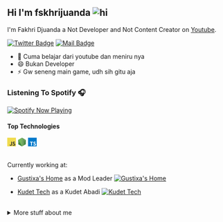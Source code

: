 ## Hi I'm fskhrijuanda <img src="https://user-images.githubusercontent.com/1303154/88677602-1635ba80-d120-11ea-84d8-d263ba5fc3c0.gif" width="28px" alt="hi">

I'm Fakhri Djuanda a Not Developer and Not Content Creator on [Youtube](https://youtu.be/dQw4w9WgXcQ).


[![Twitter Badge](https://img.shields.io/badge/-NotF-1ca0f1?style=flat&labelColor=1ca0f1&logo=twitter&logoColor=white&link=https://twitter.com/Fakhri50434989)](https://twitter.com/Fakhri50434989) [![Mail Badge](https://img.shields.io/badge/-@riririfak-e84393?style=flat&labelColor=e84393&logo=instagram&logoColor=white)](https://instagram.com/riririfak)
<!-- TODO: Add last video link -->

- 🤔 Cuma belajar dari youtube dan meniru nya
- 😄 Bukan Developer
- ⚡ Gw seneng main game, udh sih gitu aja

### Listening To Spotify 🎧

[<img src="https://iyah.vercel.app/api/spotify-playing" alt="Spotify Now Playing" width="350" />](https://open.spotify.com/user/79dce9bb208443589cbda2a107366c54)

#### Top Technologies

<!-- TODO: Make technologies links takes you to repositories -->

<code><img height="20" src="https://raw.githubusercontent.com/github/explore/80688e429a7d4ef2fca1e82350fe8e3517d3494d/topics/javascript/javascript.png"></code>
<code><img height="20" src="https://raw.githubusercontent.com/github/explore/80688e429a7d4ef2fca1e82350fe8e3517d3494d/topics/nodejs/nodejs.png"></code>
<code><img height="20" src="https://raw.githubusercontent.com/github/explore/80688e429a7d4ef2fca1e82350fe8e3517d3494d/topics/typescript/typescript.png"></code>


<br />
Currently working at:

- [Gustixa's Home](https://discordapp.com/api/guilds/804912797795352658/embed.png) as a Mod Leader [![Gustixa's Home](https://discordapp.com/api/guilds/804912797795352658/embed.png)](https://discord.gg/4rjEeE8NXc)

- [Kudet Tech](https://discordapp.com/api/guilds/456930895287549984/embed.png) as a Kudet Abadi [![Kudet Tech](https://discordapp.com/api/guilds/456930895287549984/embed.png)](https://discord.gg/yVttQhP3yG)
<br />



<details>
<summary>
  More stuff about me
</summary>

<br >


#### Coding Stats

<!--START_SECTION:waka-->
```text
JavaScript   1 hr 6 mins     ███████████████▓░░░░░░░░░   62.65 % 
JSON         19 mins         ████▒░░░░░░░░░░░░░░░░░░░░   17.97 % 
Markdown     14 mins         ███▒░░░░░░░░░░░░░░░░░░░░░   13.70 % 
Git Config   3 mins          ▓░░░░░░░░░░░░░░░░░░░░░░░░   03.09 % 
Lua          2 mins          ▒░░░░░░░░░░░░░░░░░░░░░░░░   01.89 % 
```
<!--END_SECTION:waka-->

#### Github Stats

![Fakhri github stats](https://github-readme-stats.vercel.app/api?username=fskhrijuanda&count_private=true&show_icons=true&theme=radical)


<a href="https://github.com/anuraghazra/github-readme-stats">
  <!-- Change the `github-readme-stats.anuraghazra1.vercel.app` to `github-readme-stats.vercel.app`  -->
  <img align="center" src="https://github-readme-stats.anuraghazra1.vercel.app/api/top-langs/?username=fskhrijuanda&layout=compact&theme=radical" />
</a>

</a>
<a href="https://github.com/fskhrijuanda/Clock-bot-discord">
 <img align="center" src="https://github-readme-stats.vercel.app/api/pin/?username=fskhrijuanda&repo=Clock-bot-discord&theme=radical" />
</a>

</a>
<a href="https://github.com/fskhrijuanda/Not-Waifu-Bot">
 <img align="center" src="https://github-readme-stats.vercel.app/api/pin/?username=fskhrijuanda&repo=Not-Waifu-Bot&theme=radical" />
</a> 

</details>



